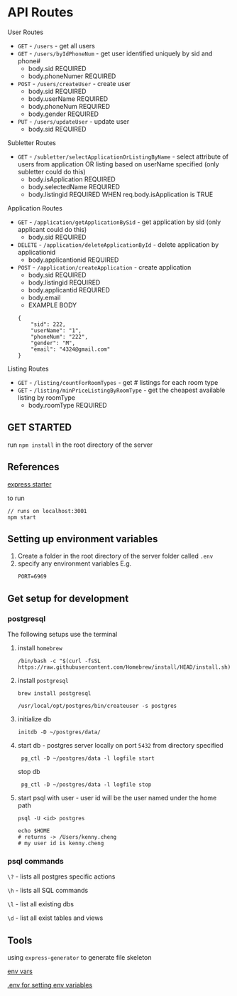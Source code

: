 # API Routes
User Routes
- `GET` - `/users` - get all users
- `GET` - `/users/byIdPhoneNum` - get user identified uniquely by sid and phone#
    * body.sid REQUIRED
    * body.phoneNumer REQUIRED
- `POST` - `/users/createUser` - create user
    * body.sid REQUIRED
    * body.userName REQUIRED
    * body.phoneNum REQUIRED
    * body.gender REQUIRED
- `PUT` - `/users/updateUser` - update user
    * body.sid REQUIRED 

Subletter Routes
- `GET` - `/subletter/selectApplicationOrListingByName` - select attribute of users from application OR listing based on userName specified (only subletter could do this)
    * body.isApplication REQUIRED 
    * body.selectedName REQUIRED  
    * body.listingid REQUIRED WHEN req.body.isApplication is TRUE

Application Routes
- `GET` - `/application/getApplicationBySid` - get application by sid (only applicant could do this)
    * body.sid REQUIRED 
- `DELETE` - `/application/deleteApplicationById` - delete application by applicationid
    * body.applicantionid REQUIRED  
- `POST` - `/application/createApplication` - create application
    * body.sid REQUIRED 
    * body.listingid REQUIRED  
    * body.applicantid REQUIRED  
    * body.email
    * EXAMPLE BODY
    ```
    {
        "sid": 222,
        "userName": "1",
        "phoneNum": "222",
        "gender": "M",
        "email": "4324@gmail.com"
    }
    ```

Listing Routes
- `GET` - `/listing/countForRoomTypes` - get # listings for each room type
- `GET` - `/listing/minPriceListingByRoomType` - get the cheapest available listing by roomType
    * body.roomType REQUIRED
        


## GET STARTED
run `npm install` in the root directory of the server

## References
[express starter](https://expressjs.com/en/starter/installing.html)

to run
```
// runs on localhost:3001
npm start
```

## Setting up environment variables
1. Create a folder in the root directory of the server folder called `.env`
2. specify any environment variables E.g.
    ```
    PORT=6969
    ```

## Get setup for development
### postgresql
The following setups use the terminal
1. install `homebrew`
    ```
    /bin/bash -c "$(curl -fsSL https://raw.githubusercontent.com/Homebrew/install/HEAD/install.sh)"
    ```
2. install `postgresql`
    ```
    brew install postgresql
    ```
    ```
    /usr/local/opt/postgres/bin/createuser -s postgres
    ```
3. initialize db
    ```
    initdb -D ~/postgres/data/
    ```
4. start db - postgres server locally on port `5432` from directory specified
    ```
     pg_ctl -D ~/postgres/data -l logfile start
    ```
    stop db
    ```
     pg_ctl -D ~/postgres/data -l logfile stop
    ```
5. start psql with user - user id will be the user named under the home path
    ```
    psql -U <id> postgres
    ```

    ```
    echo $HOME
    # returns -> /Users/kenny.cheng
    # my user id is kenny.cheng
    ```


### psql commands
`\?` - lists all postgres specific actions

`\h` - lists all SQL commands

`\l` - list all existing dbs

`\d` - list all exist tables and views

## Tools
using `express-generator` to generate file skeleton

[env vars](https://stackoverflow.com/questions/22312671/setting-environment-variables-for-node-to-retrieve)

[.env for setting env variables](https://github.com/motdotla/dotenv)


